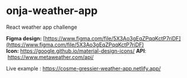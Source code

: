 # onja-weather-app
React weather app challenge

**Figma design:** [https://www.figma.com/file/5X3Ao3gEqZPqqKctP7riDF](https://www.figma.com/file/5X3Ao3gEqZPqqKctP7riDF)
**Icon:** https://google.github.io/material-design-icons/
**API**:  https://www.metaweather.com/api/


Live example : https://cosme-gressier-weather-app.netlify.app/